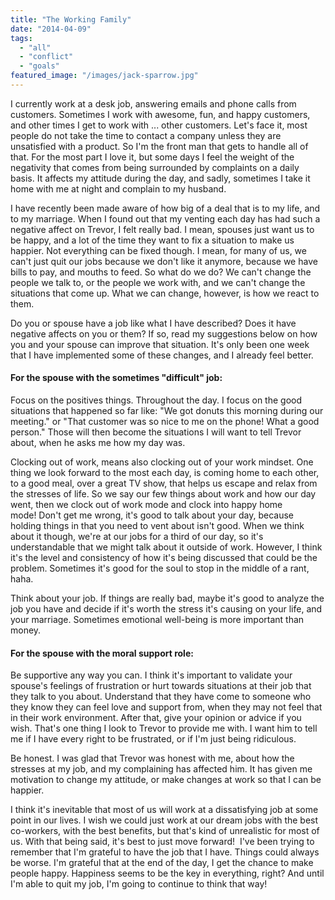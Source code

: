 ```yaml
---
title: "The Working Family"
date: "2014-04-09"
tags:
  - "all"
  - "conflict"
  - "goals"
featured_image: "/images/jack-sparrow.jpg"
---
```


I currently work at a desk job, answering emails and phone calls from customers. Sometimes I work with awesome, fun, and happy customers, and other times I get to work with ... other customers. Let's face it, most people do not take the time to contact a company unless they are unsatisfied with a product. So I'm the front man that gets to handle all of that. For the most part I love it, but some days I feel the weight of the negativity that comes from being surrounded by complaints on a daily basis. It affects my attitude during the day, and sadly, sometimes I take it home with me at night and complain to my husband.

I have recently been made aware of how big of a deal that is to my life, and to my marriage. When I found out that my venting each day has had such a negative affect on Trevor, I felt really bad. I mean, spouses just want us to be happy, and a lot of the time they want to fix a situation to make us happier. Not everything can be fixed though. I mean, for many of us, we can't just quit our jobs because we don't like it anymore, because we have bills to pay, and mouths to feed. So what do we do? We can't change the people we talk to, or the people we work with, and we can't change the situations that come up. What we can change, however, is how we react to them.

Do you or spouse have a job like what I have described? Does it have negative affects on you or them? If so, read my suggestions below on how you and your spouse can improve that situation. It's only been one week that I have implemented some of these changes, and I already feel better.

#### For the spouse with the sometimes "difficult" job:

Focus on the positives things. Throughout the day. I focus on the good situations that happened so far like: "We got donuts this morning during our meeting." or "That customer was so nice to me on the phone! What a good person." Those will then become the situations I will want to tell Trevor about, when he asks me how my day was.

Clocking out of work, means also clocking out of your work mindset. One thing we look forward to the most each day, is coming home to each other, to a good meal, over a great TV show, that helps us escape and relax from the stresses of life. So we say our few things about work and how our day went, then we clock out of work mode and clock into happy home mode! Don't get me wrong, it's good to talk about your day, because holding things in that you need to vent about isn't good. When we think about it though, we're at our jobs for a third of our day, so it's understandable that we might talk about it outside of work. However, I think it's the level and consistency of how it's being discussed that could be the problem. Sometimes it's good for the soul to stop in the middle of a rant, haha.

Think about your job. If things are really bad, maybe it's good to analyze the job you have and decide if it's worth the stress it's causing on your life, and your marriage. Sometimes emotional well-being is more important than money.

#### For the spouse with the moral support role:

Be supportive any way you can. I think it's important to validate your spouse's feelings of frustration or hurt towards situations at their job that they talk to you about. Understand that they have come to someone who they know they can feel love and support from, when they may not feel that in their work environment. After that, give your opinion or advice if you wish. That's one thing I look to Trevor to provide me with. I want him to tell me if I have every right to be frustrated, or if I'm just being ridiculous.

Be honest. I was glad that Trevor was honest with me, about how the stresses at my job, and my complaining has affected him. It has given me motivation to change my attitude, or make changes at work so that I can be happier.

I think it's inevitable that most of us will work at a dissatisfying job at some point in our lives. I wish we could just work at our dream jobs with the best co-workers, with the best benefits, but that's kind of unrealistic for most of us. With that being said, it's best to just move forward!  I've been trying to remember that I'm grateful to have the job that I have. Things could always be worse. I'm grateful that at the end of the day, I get the chance to make people happy. Happiness seems to be the key in everything, right? And until I'm able to quit my job, I'm going to continue to think that way!
